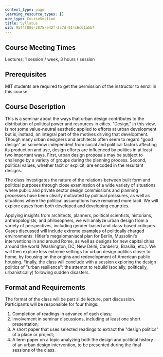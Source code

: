 ```yaml
---
content_type: page
learning_resource_types: []
ocw_type: CourseSection
title: Syllabus
uid: 95f4f886-2875-e42f-257d-014c6c61a5b7
---
```


Course Meeting Times
--------------------

Lectures: 1 session / week, 3 hours / session

Prerequisites
-------------

MIT students are required to get the permission of the instructor to enroll in this course.

Course Description
------------------

This is a seminar about the ways that urban design contributes to the distribution of political power and resources in cities. "Design," in this view, is not some value-neutral aesthetic applied to efforts at urban development but is, instead, an integral part of the motives driving that development. Though many urban designers and architects often seem to regard "good design" as somehow independent from social and political factors affecting its production and use, design efforts are influenced by politics in at least two important ways. First, urban design proposals may be subject to challenge by a variety of groups during the planning process. Second, political values, whether tacit or explicit, are encoded in the resultant designs.

The class investigates the nature of the relations between built form and political purposes through close examination of a wide variety of situations where public and private sector design commissions and planning processes have been clearly motivated by political pressures, as well as situations where the political assumptions have remained more tacit. We will explore cases from both developed and developing countries.

Applying insights from architects, planners, political scientists, historians, anthropologists, and philosophers, we will analyze urban design from a variety of perspectives, including gender-based and class-based critiques. Cases discussed will include extreme examples of politically charged environments: Hitler's megalomaniacal plan for Berlin, Mussolini's interventions in and around Rome, as well as designs for new capital cities around the world (Washington, DC, New Delhi, Canberra, Brasília, etc.). We will then explore less extreme settings for urban design politics closer to home, by focusing on the origins and redevelopment of American public housing. Finally, the class will conclude with a session exploring the design politics of "urban resilience": the attempt to rebuild (socially, politically, urbanistically) following sudden disasters.

Format and Requirements
-----------------------

The format of the class will be part slide lecture, part discussion. Participants will be responsible for four things:

1.  Completion of readings in advance of each class;
2.  Involvement in seminar discussions, including at least one short presentation;
3.  A short paper that uses selected readings to extract the "design politics" of a place or project;
4.  A term paper on a topic analyzing both the design and political history of an urban design intervention, to be presented during the final sessions of the class.